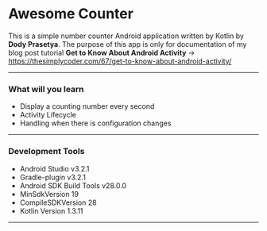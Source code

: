# Awesome Counter

This is a simple number counter Android application written by Kotlin by **Dody Prasetya**. The purpose of this app is only for documentation of my blog post tutorial **Get to Know About Android Activity** -> https://thesimplycoder.com/67/get-to-know-about-android-activity/

--------------------
### What will you learn ###

* Display a counting number every second
* Activity Lifecycle
* Handling when there is configuration changes

--------------------
### Development Tools ###

* Android Studio v3.2.1
* Gradle-plugin v3.2.1
* Android SDK Build Tools v28.0.0
* MinSdkVersion 19
* CompileSDKVersion 28
* Kotlin Version 1.3.11

--------------------
